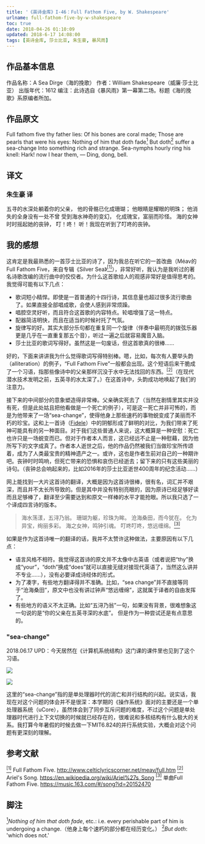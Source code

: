 ```yaml
---
title: '《英诗金库》I-46：Full Fathom Five, by W. Shakespeare'
urlname: full-fathom-five-by-w-shakespeare
toc: true
date: 2018-04-26 01:10:09
updated: 2018-6-17 14:08:00
tags: [英诗金库, 莎士比亚, 朱生豪, 暴风雨]
---
```


## 作品基本信息

作品名称：A Sea Dirge（海的挽歌）
作者：William Shakespeare（威廉·莎士比亚）
出版年代：1612
编注：此诗选自《暴风雨》第一幕第二场。标题《海的挽歌》系原编者所加。

## 作品原文

Full fathom five thy father lies:
Of his bones are coral made;
Those are pearls that were his eyes:
Nothing of him that doth fade<a href="#note1" id="note1ref"><sup>1</sup></a>
But doth<a href="#note2" id="note2ref"><sup>2</sup></a> suffer a sea-change
Into something rich and strange.
Sea-nymphs hourly ring his knell:
Hark! now I hear them, —
Ding, dong, bell.

## 译文
### 朱生豪 译
五寻的水深处躺着你的父亲，
他的骨骼已化成珊瑚；
他眼睛是耀眼的明珠；
他消失的全身没有一处不曾
受到海水神奇的变幻，
化成瑰宝，富丽而珍怪。
海的女神时时摇起她的丧钟，
叮！咚！
听！我现在听到了叮咚的丧钟。

## 我的感想

这肯定是我最熟悉的一首莎士比亚的诗了，因为我总在听它的一首改曲（Méav的Full Fathom Five，来自专辑《Silver Sea》<a href="#bib1" id="bib1ref"><sup>[1]</sup></a>），非常好听，我认为是我听过的著名诗歌改编的流行曲中的佼佼者。为什么这首歌给人的观感非常好是值得思考的。我觉得可能有以下几点：
* 歌词短小精悍。即使是一首普通的十四行诗，其信息量也超过很多流行歌曲了。如果直接全部唱成歌，会使人感到非常烦躁。
* 唱腔空灵好听，而且符合这首歌的内容特点。轮唱增强了这一特点。
* 配器简洁明快，而且在适当的时候衬托了气氛。
* 旋律写的好。其实大部分乐句都在重复同一个旋律（伴奏中最明亮的拨弦乐器更是几乎在一直重复那五个音），听过一遍之后就容易魔音入脑。
* 莎士比亚的歌词写得好。虽然这是一句废话，但这首歌真的很棒……

好的，下面来讲讲我为什么觉得歌词写得特别棒。嗯，比如，每次有人要举头韵（alliteration）的例子，“Full Fathom Five”一般都会出现。这个短语后来干脆成了一个习语，指那些像诗中的父亲那样沉没于水中无法找回的东西。<a href="#bib2" id="bib2ref"><sup>[2]</sup></a>（在现代潜水技术发明之前，五英寻的水太深了。）在这首诗中，头韵成功地唤起了我们的注意力。

接下来的中间部分的意象塑造得非常棒。父亲确实死去了（当然在剧情里其实并没有死，但是此处姑且把他看做是一个死亡的例子），可是这一死亡并非可怖的，而是为他带来了一场“sea-change”，使得他身上那些速朽的事物蜕变成了美丽而不朽的珍宝。这和上一首诗（[Fidele](/post/fear-no-more-the-heat-o-the-sun-by-w-shakespeare)）中的阴郁形成了鲜明的对比，为我们带来了死神可能具有的另一种面目。对于我们这些普通人来说，这大概算是一种安慰：死亡也许只是一场蜕变而已。但对于作者本人而言，这已经远不止是一种慰藉，因为他所写下的文字成真了。作者本人逝世之后，他的作品仍然被我们当做珍宝所传颂着，成为了人类最宝贵的精神遗产之一。或许，这也是作者生前对自己的一种期许吧。丧钟时时鸣响，但死亡带来的恐惧和哀伤已经逝去；留下来的只有这些美丽的诗句。（丧钟总会响起来的，比如2016年的莎士比亚逝世400周年的纪念活动……）

网上能找到一大片这首诗的翻译，大概是因为这首诗很棒，很有名，词汇并不艰深，而且并不太长所导致的。但是其中并没有特别亮眼的，因为原诗已经足够好读而且足够棒了，翻译至少需要达到和原文一样棒的水平才能抢眼。所以我只选了一个译成四言诗的版本。

>海水荡漾，五浔乃翁。
珊瑚为躯，珍珠为眸。
沧海桑田，而今犹在。
化为异宝，绚丽多彩。
海之女神，鸣钟引魂。
叮咚叮咚，悠远缠绵。<a href="#bib3" id="bib3ref"><sup>[3]</sup></a>

如果是作为这首诗唯一的翻译的话，我并不太赞许这种做法，主要原因有以下几点：
* 语言风格不相符。我觉得这首诗的原文并不太像中古英语（或者说把“thy”换成“your”，“doth”换成“does”就可以直接无缝对接现代英语了，当然这么讲并不专业……），没有必要译成诗经体的形式。
* 为了凑字，有些地方翻译得并不准确。比如，“sea change”并不直接等同于“沧海桑田”，原文中也没有讲过钟声“悠远缠绵”，这就属于译者的自由发挥了。
* 有些地方的语义不太正确。比如“五浔乃翁”一句，如果没有背景，很难想象这一句说的是“你的父亲在五英寻深的水底”。
但是作为一种尝试还是有点意思的。

### "sea-change"

2018.06.17 UPD：今天居然在《计算机系统结构》这门课的课件里也见到了这个习语。

![](ca-slide-1.png)

![](ca-slide-2.png)

这里的“sea-change”指的是单处理器时代的消亡和并行结构的兴起。说实话，我现在对这个问题的体会并不是很深：本学期的《操作系统》面对的主要还是一个单处理器系统（uCore），虽然体会到了同步互斥问题的难度，不过这个问题是单处理器时代进行上下文切换的时候就已经存在的，很难说和多核结构有什么极大的关系。我打算今年暑假的时候去做一下MIT6.824的并行系统实验，大概会对这个问题有更深刻的理解。

## 参考文献
<a id="bib1" href="#bib1ref"><sup>[1]</sup></a> Full Fathom Five. http://www.celticlyricscorner.net/meav/full.htm
<a id="bib2" href="#bib2ref"><sup>[2]</sup></a> Ariel's Song. https://en.wikipedia.org/wiki/Ariel%27s_Song
<a id="bib3" href="#bib3ref"><sup>[3]</sup></a> 单曲Full Fathom Five. https://music.163.com/#/song?id=20152470

## 脚注
<a id="note1" href="#note1ref"><sup>1</sup></a>*Nothing of him that doth fade*, etc.: i.e. every perishable part of him is undergoing a change.（他身上每个速朽的部分都在经历变化。）
<a id="note2" href="#note2ref"><sup>2</sup></a>*But doth*: 'which does not.'
